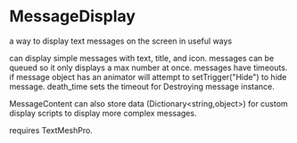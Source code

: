 # MessageDisplay
 a way to display text messages on the screen in useful ways
 
can display simple messages with text, title, and icon. messages can be queued so it only displays a max number at once. messages have timeouts. if message object has an animator will attempt to setTrigger("Hide") to hide message. death_time sets the timeout for Destroying message instance.

MessageContent can also store data (Dictionary<string,object>) for custom display scripts to display more complex messages.

requires TextMeshPro.
